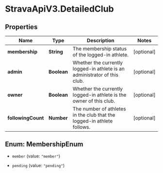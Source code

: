 # StravaApiV3.DetailedClub

## Properties
Name | Type | Description | Notes
------------ | ------------- | ------------- | -------------
**membership** | **String** | The membership status of the logged-in athlete. | [optional] 
**admin** | **Boolean** | Whether the currently logged-in athlete is an administrator of this club. | [optional] 
**owner** | **Boolean** | Whether the currently logged-in athlete is the owner of this club. | [optional] 
**followingCount** | **Number** | The number of athletes in the club that the logged-in athlete follows. | [optional] 


<a name="MembershipEnum"></a>
## Enum: MembershipEnum


* `member` (value: `"member"`)

* `pending` (value: `"pending"`)




